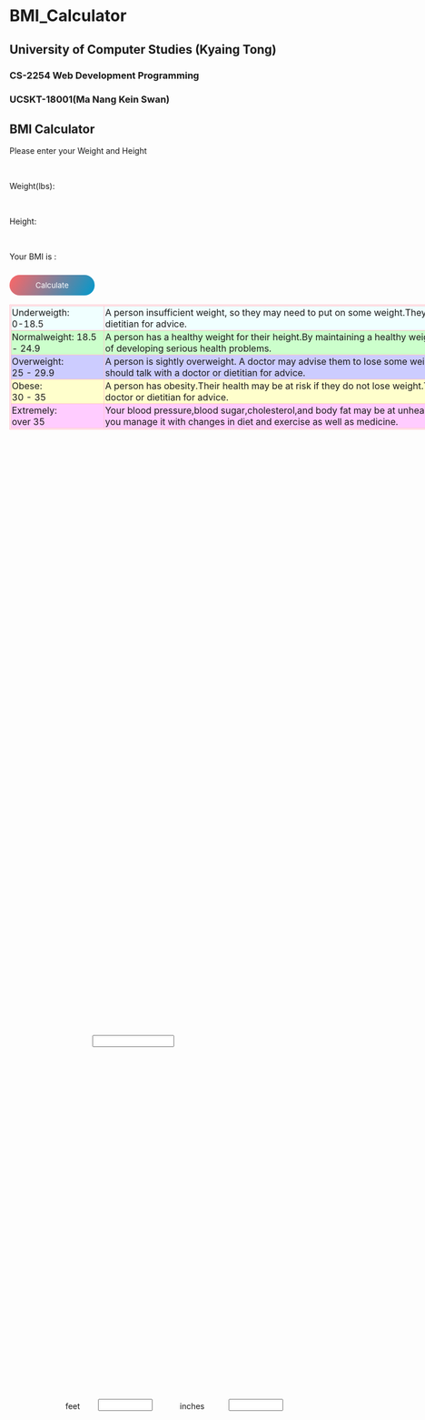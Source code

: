 # BMI_Calculator
<!DOCTYPE html PUBLIC "-//W3C//DTD XHTML 1.0 Transitional//EN" "http://www.w3.org/TR/xhtml1/DTD/xhtml1-transitional.dtd">
<html xmlns="http://www.w3.org/1999/xhtml">
<head>
<meta http-equiv="Content-Type" content="text/html; charset=utf-8" />
<title>Untitled Document</title>
<style>

body{
margin:0;
padding:0;
text-align:center;
font-family:Tahoma, Geneva, sans-serif;
background-image:linear-gradient(120deg,#F66,#09C);
min-height:100vh;
}

.status1{
width:500px;
position:absolute;
top:62%;
left:32%;
background-color:#FFF;
transform:translate(-50%,-50%);
padding:20px;
border-radius:10px;
box-shadow:1px 1px 20px #ee5253;
}

.status2{
	width:550px;
	position:absolute;
	top:33%;
	right:4%;

	padding:20px;
	height:55%;
	}
	

h2{
font-size:30px;
font-weight:600;
}

.tex{
text-align:left;
margin-left:150px;
}


.column{
	text-align:left;
	margin-left:100px;
	
	
}
#w{
	width:15%;
	padding-left:30px;
	position:absolute;
	bottom:52%;
	left:39%;
	}
.col{
	position:absolute;
	bottom:36%;
	left:34%;
	}
#feet{
	width:10%;
	position:absolute;
	bottom:36%;
	left:40%;
	}
.col1{
	position:absolute;
	bottom:36%;
	left:55%;
	}
#inches{
	width:10%;
	position:absolute;
	bottom:36%;
	left:64%;
	}
#cal{
	font-family:inherit;
	border:none;
	margin-top:10px;
	color:#FFF;
	background-image:linear-gradient(120deg,#F66,#09C);
	width:150px;
	border-radius:30px;
	padding:10px;
	outline:none;
	}
	
.cu{
	font-family:"Times New Roman", Times, serif;
	color:#FFF;
	width:100%;
	height:160px;
	position:absolute;
	top:0%;
	font-size:20px;
	border-collapse:collapse;
	
	
	
}
table,tr,td{
 border:1px solid pink;
 height;100px;
 padding:1px;
 

}
.tbl{
	background-color:#FFF;
  position:absolute;
  margin-bottom:5%;
}

</style>
</head>
<body>
<div class="cu">
<h2 >University of Computer Studies (Kyaing Tong)</h2>
<h3 >CS-2254 Web Development Programming </h3>
<h3 >UCSKT-18001(Ma Nang Kein Swan)</h3>

</div>
<div class="status1">
<h2>BMI Calculator</h2>
<p>Please enter your Weight and Height</p><br />

<p class="column" >Weight(lbs):</p>
<input type="text" id="w"  /><br />

<p class="column"  >Height:</p>
<span class="col" >feet</span>
<input type="text" id="feet"  />
<span class="col1" >inches</span>
<input type="text" id="inches" /><br />

<p >Your BMI is :<span id="res"></span></p>
<button id="cal" onclick="Bmi()" >Calculate</button>
</div>

<div class="status2">
<table class="tbl" >
<tr bgcolor="#F0FFFF">
<td>Underweigth:<br />0-18.5</td>
<td>A person insufficient weight, so they may need to put on some weight.They should asked a doctor or dietitian for advice.
</td>
</tr>
<tr bgcolor="#CCFFCC">
<td>Normalweight: 18.5 - 24.9</td>
<td>A person has a healthy weight for their height.By maintaining a healthy weight,they can lower their risk of developing serious health problems. </td>
</tr>
<tr bgcolor="#CCCCFF">
<td>Overweight:<br /> 25 - 29.9 </td>
<td>A person is sightly overweight. A doctor may advise them to lose some weight for health reasons. They should talk with a doctor or dietitian for advice.</td>
</tr>
<tr bgcolor="#FFFFCC">
<td>Obese: <br />30 - 35</td>
<td>A person has obesity.Their health may be at risk if they do not lose weight.They should talk with a doctor or dietitian for advice.</td>
</tr>
<tr bgcolor="#FFCCFF">
<td>Extremely:<br /> over 35 </td>
<td>Your blood pressure,blood sugar,cholesterol,and body fat may be at unhealthy levels.A doctor can help you manage it with changes in diet and exercise as well as medicine.</td>
</tr>
</table>
</div>



<script type="text/javascript">

function Bmi()
{
	var weight=parseInt(document.getElementById("w").value);
	var ft=parseInt(document.getElementById("feet").value*12);
	var inch=parseInt(document.getElementById("inches").value);
	
	var height=ft+inch;
	//alert(height);
	
	var bmi=weight/(height*height)*703;
    var finalbmi=String(bmi.toPrecision(3));
	
	
	if(finalbmi<18.5)
	{
	document.getElementById("res").innerHTML=finalbmi+"( underweight)";
	}
	else if (finalbmi<18.5 || finalbmi<24.9){
	
	document.getElementById("res").innerHTML=finalbmi+" (Normalweight)";
	
	
	}
	else if (finalbmi<25 || finalbmi<29.9){
	
	document.getElementById("res").innerHTML=finalbmi+" (Overweight)";
	
	
	}
	else if (finalbmi<30 || finalbmi<35){
		
	document.getElementById("res").innerHTML=finalbmi+" (Obese)";
	
	
	}	
	
	else if(finalbmi>35) {

		document.getElementById("res").innerHTML=finalbmi+" (Extremely)";
	}
	
	else{
		document.getElementById("res").innerHTML="Please Enter!";
	}

	
}


</script>

</body>
</html>
